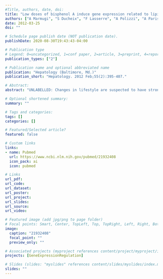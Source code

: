 ```yaml
---
#Title, authors, date, doi:
title: "Low doses of bisphenol A induce gene expression related to lipid synthesis and trigger triglyceride accumulation in adult mouse liver."
authors: ["A Marmugi", "S Ducheix", "F Lasserre", "A Polizzi", "A Paris", "N Priymenko", "J Bertrand-Michel", "T Pineau", "H Guillou", "PG Martin", "L Mselli-Lakhal"]
date: 2012-03-25
doi: ""

# Schedule page publish date (NOT publication date).
publishDate: 2020-08-30T19:43:43-04:00

# Publication type
# Legend: 0=uncategorized, 1=conf paper, 2=article, 3=preprint, 4=report, 5=book, 6=book chapter, 7=thesis, 8=patent
publication_types: ["2"]

# Publication name and optional abbreviated name
publication: "Hepatology (Baltimore, Md.)"
publication_short: "Hepatology. 2012 Feb;55(2):395-407."

# Abstract:
abstract: "UNLABELLED: Changes in lifestyle are suspected to have strongly influenced the current obesity epidemic. Based on recent experimental, clinical, and epidemiological work, it has been proposed that some food contaminants may exert damaging effects on endocrine and metabolic functions, thereby promoting obesity and associated metabolic diseases such as nonalcoholic fatty liver disease (NAFLD). In this work, we investigated the effect of one suspicious food contaminant, bisphenol A (BPA), in vivo. We used a transcriptomic approach in male CD1 mice exposed for 28 days to different doses of BPA (0, 5, 50, 500, and 5,000 mug/kg/day) through food contamination. Data analysis revealed a specific impact of low doses of BPA on the hepatic transcriptome, more particularly on genes involved in lipid synthesis. Strikingly, the effect of BPA on the expression of de novo lipogenesis followed a nonmonotonic dose-response curve, with more important effects at lower doses than at the higher dose. In addition to lipogenic enzymes (Acc, Fasn, Scd1), the expression of transcription factors such as liver X Receptor, the sterol regulatory element binding protein-1c, and the carbohydrate responsive element binding protein that govern the expression of lipogenic genes also followed a nonmonotonic dose-response curve in response to BPA. Consistent with an increased fatty acid biosynthesis, determination of fat in the liver showed an accumulation of cholesteryl esters and of triglycerides. CONCLUSION: Our work suggests that exposure to low BPA doses may influence de novo fatty acid synthesis through increased expression of lipogenic genes, thereby contributing to hepatic steatosis. Exposure to such contaminants should be carefully examined in the etiology of metabolic diseases such as NAFLD and nonalcoholic steatohepatitis."

# Optional shortened summary:
summary: ""

# Tags and categories:
tags: []
categories: []

# Featured/Selected article?
featured: false

# Custom links
links:
- name: Pubmed
  url: https://www.ncbi.nlm.nih.gov/pubmed/21932408
  icon_pack: ai
  icon: pubmed

# Links
url_pdf:
url_code:
url_dataset:
url_poster:
url_project:
url_slides:
url_source:
url_video:

# Featured image (add jpg/png to page folder)
# Focal points: Smart, Center, TopLeft, Top, TopRight, Left, Right, BottomLeft, Bottom, BottomRight
image: 
  caption: "21932408"
  focal_point: ""
  preview_only: ""

# Associated projects (myproject references content/project/myproject/index.md)
projects: [GeneExpressionRegulation]

# Slides (slides: "myslides" references content/slides/myslides/index.md)
slides: ""
---
```

